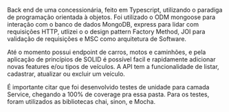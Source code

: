 Back end de uma concessionária, feito em Typescript, utilizando o paradiga de programação orientada à objetos.
 Foi utilizado o ODM mongoose para interação com o banco de dados MongoDB, express para lidar com requisições HTTP, 
 utlizei o o design pattern Factory Method, JOI para validação de requisições e MSC como arquitetura de Software.
 
 Até o momento possui endpoint de carros, motos e caminhões, e pela aplicação de princípios de SOLID é possível facil e rapidamente 
 adicionar novas features e/ou tipos de veículos. A API tem a funcionalidade de listar, cadastrar, atualizar ou excluir um veículo.
 
 É importante citar que foi desenvolvido testes de unidade para camada Service, chegando a 100% de coverage pra essa pasta. Para os testes, foram utilizados as bibliotecas chai, sinon, e Mocha.
